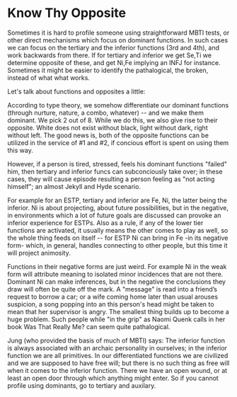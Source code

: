# Know Thy Opposite


Sometimes it is hard to profile someone using straightforward MBTI tests, or other direct mechanisms which focus on dominant functions. In such cases we can focus on the tertiary and the inferior functions (3rd and 4th), and work backwards from there. If for tertiary and inferior we get Se,Ti we determine opposite of these, and get Ni,Fe implying an INFJ for instance. Sometimes it might be easier to identify the pathalogical, the broken, instead of what what works.

Let's talk about functions and opposites a little:

According to type theory, we somehow differentiate our dominant functions (through nurture, nature, a combo, whatever) -- and we make them dominant. We pick 2 out of 8. While we do this, we also give rise to their opposite. White does not exist without black, light without dark, right without left. The good news is, both of the opposite functions can be utilized in the service of #1 and #2, if concious effort is spent on using them this way.

However, if a person is tired, stressed, feels his dominant functions "failed" him, then tertiary and inferior funcs can subconciously take over; in these cases, they will cause episode resulting a person feeling as "not acting himself"; an almost Jekyll and Hyde scenario.

For example for an ESTP, tertiary and inferior are Fe, Ni, the latter being the inferior. Ni is about projecting, about future possibilities, but in the negative, in environments which a lot of future goals are discussed can provoke an inferior experience for ESTPs. Also as a rule, if any of the lower tier functions are activated, it usually means the other comes to play as well, so the whole thing feeds on itself -- for ESTP Ni can bring in Fe -in its negative form- which, in general, handles connecting to other people, but this time it will project animosity.

Functions in their negative forms are just weird. For example Ni in the weak form will attribute meaning to isolated minor incidences that are not there. Dominant Ni can make inferences, but in the negative the conclusions they draw will often be quite off the mark. A "message" is read into a friend’s request to borrow a car; or a wife coming home later than usual arouses suspicion, a song popping into an this person's head might be taken to mean that her supervisor is angry. The smallest thing builds up to become a huge problem. Such people while "in the grip" as Naomi Quenk calls in her book Was That Really Me? can seem quite pathalogical.

Jung (who provided the basis of much of MBTI) says:
The inferior function is always associated with an archaic personality in ourselves; in the inferior function we are all primitives. In our differentiated functions we are civilized and we are supposed to have free will; but there is no such thing as free will when it comes to the inferior function. There we have an open wound, or at least an open door through which anything might enter.
So if you cannot profile using dominants, go to tertiary and auxilary.
